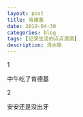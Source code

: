 ```yaml
---
layout: post
title: 肯德基
date: 2019-04-30
categories: blog
tags: [记录生活的点点滴滴]
description: 流水账
---
```


1 

中午吃了肯德基

2

安安还是没出牙














